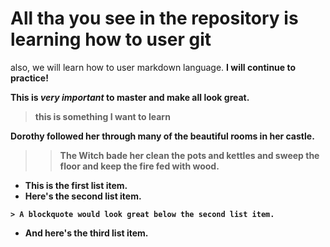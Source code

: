 # All tha you see in the repository is learning how to user git

 also, we will learn how to user markdown language. <b>
 I will continue to practice!

 This is ***very important*** to master and make all look great.
 >this is something I want to learn


 Dorothy followed her through many of the beautiful rooms in her castle.
>
>> The Witch bade her clean the pots and kettles and sweep the floor and keep the fire fed with wood.

* This is the first list item.
* Here's the second list item.
<!-- THIS IS A COMMENT -->
    > A blockquote would look great below the second list item.

* And here's the third list item.
